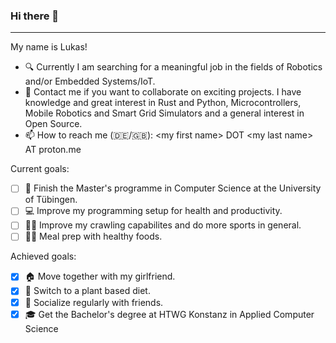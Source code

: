 ### Hi there 👋
---
My name is Lukas!
- 🔍 Currently I am searching for a meaningful job in the fields of Robotics and/or Embedded Systems/IoT.
- 🚀 Contact me if you want to collaborate on exciting projects. I have knowledge and great interest in Rust and Python, Microcontrollers, Mobile Robotics and Smart Grid Simulators and a general interest in Open Source.
- 📫 How to reach me (🇩🇪/🇬🇧): \<my first name\> DOT \<my last name\> AT proton.me

Current goals:
- [ ] 🔭 Finish the Master's programme in Computer Science at the University of Tübingen.
- [ ] 💻 Improve my programming setup for health and productivity.
- [ ] 🏊‍♂️ Improve my crawling capabilites and do more sports in general.
- [ ] 👨‍🍳 Meal prep with healthy foods.

Achieved goals:
- [x] 🏠 Move together with my girlfriend.
- [x] 💚 Switch to a plant based diet.
- [x] 🍻 Socialize regularly with friends.
- [x] 🎓 Get the Bachelor's degree at HTWG Konstanz in Applied Computer Science

<!--
### :fire: My Stats:
[![Top Langs](https://github-readme-stats.vercel.app/api/top-langs/?username=lu391see&layout=compact&theme=vision-friendly-dark)](https://github.com/anuraghazra/github-readme-stats)
**lu391see/lu391see** is a ✨ _special_ ✨ repository because its `README.md` (this file) appears on your GitHub profile.

Here are some ideas to get you started:

- 👯 I’m looking to collaborate on ...
- 🤔 I’m looking for help with ...
- 💬 Ask me about ...

- 😄 Pronouns: ...
- ⚡ Fun fact: ...
-->
